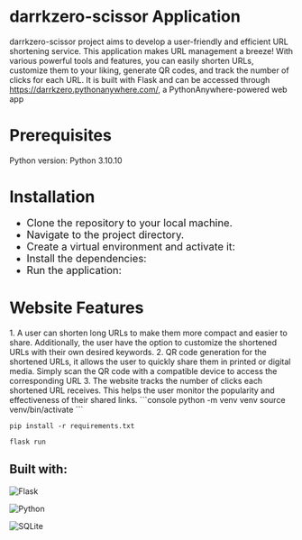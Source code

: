 # darrkzero-scissor Application
darrkzero-scissor project aims to develop a user-friendly and efficient URL shortening service. This application makes URL management a breeze! With various powerful tools and features, you can easily shorten URLs, customize them to your liking, generate QR codes, and track the number of clicks for each URL. It is built with Flask  and can be accessed through https://darrkzero.pythonanywhere.com/, a PythonAnywhere-powered web app

<h1>Prerequisites</h1>
Python version: Python 3.10.10
<div></div>  
<h1>Installation</h1>
<div></div>
<ul style="font-size:18px;">
    <li>Clone the repository to your local machine.</li>
    <li>Navigate to the project directory.</li>
    <li>Create a virtual environment and activate it:</li>
    <li>Install the dependencies:</li>
    <li>Run the application:</li>
</ul>
<h1>Website Features</h1>
1. A user can shorten long URLs to make them more compact and easier to share. Additionally, the user have the option to customize the shortened URLs with their own desired keywords.
2. QR code generation for the shortened URLs, it allows the user to quickly share them in printed or digital media. Simply scan the QR code with a compatible device to access the corresponding URL
3. The website tracks the number of clicks each shortened URL receives. This helps the user monitor the popularity and effectiveness of their shared links.
```console
python -m venv venv
source venv/bin/activate
```

```console
pip install -r requirements.txt
```

```console
flask run
```

## Built with:
![Flask](https://img.shields.io/badge/flask-%23000.svg?style=for-the-badge&logo=flask&logoColor=white)

![Python](https://img.shields.io/badge/python-3670A0?style=for-the-badge&logo=python&logoColor=ffdd54)

![SQLite](https://img.shields.io/badge/sqlite-%2307405e.svg?style=for-the-badge&logo=sqlite&logoColor=white)
